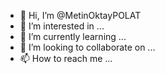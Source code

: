 - 👋 Hi, I’m @MetinOktayPOLAT
- 👀 I’m interested in ...
- 🌱 I’m currently learning ...
- 💞️ I’m looking to collaborate on ...
- 📫 How to reach me ...

<!---
Hello Github!
--->
